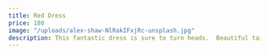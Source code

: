 ```yaml
---
title: Red Dress
price: 180
image: "/uploads/alex-shaw-NlRakIFxjRc-unsplash.jpg"
description: This fantastic dress is sure to turn heads.  Beautiful tailoring accents your shape and is incredibly flattering.  The bold coloring will place you in the centre of any meeting.
---
```

